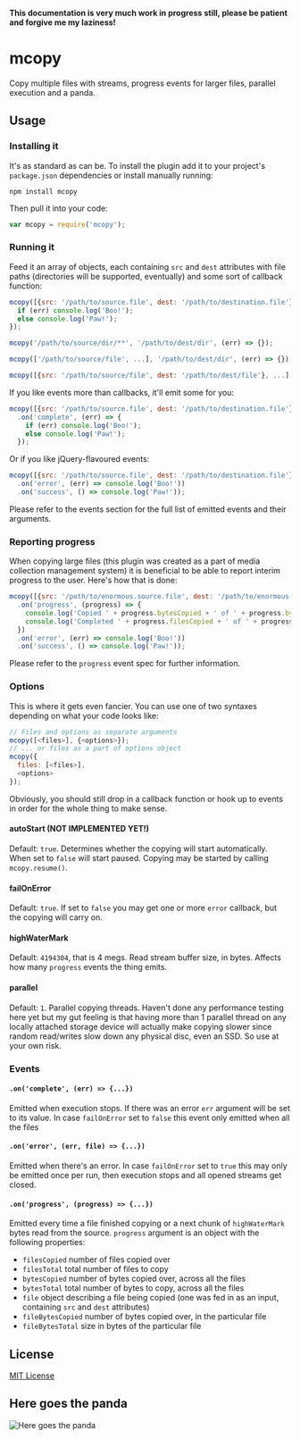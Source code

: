 **This documentation is very much work in progress still, please be patient and forgive me my laziness!**

# mcopy
Copy multiple files with streams, progress events for larger files, parallel execution and a panda.

## Usage
### Installing it
It's as standard as can be. To install the plugin add it to your project's ``package.json`` dependencies or install manually running:
```
npm install mcopy
```
Then pull it into your code:
```javascript
var mcopy = require('mcopy');
```
### Running it
Feed it an array of objects, each containing ``src`` and ``dest`` attributes with file paths (directories will be supported, eventually) and some sort of callback function:
```javascript
mcopy([{src: '/path/to/source.file', dest: '/path/to/destination.file'}, ...], (err) => {
  if (err) console.log('Boo!');
  else console.log('Paw!');
});

mcopy('/path/to/source/dir/**', '/path/to/dest/dir', (err) => {});

mcopy(['/path/to/source/file', ...], '/path/to/dest/dir', (err) => {});

mcopy([{src: '/path/to/source/file', dest: '/path/to/dest/file'}, ...], (err) => {});


```
If you like events more than callbacks, it'll emit some for you:
```javascript
mcopy([{src: '/path/to/source.file', dest: '/path/to/destination.file'}, ...])
  .on('complete', (err) => {
    if (err) console.log('Boo!');
    else console.log('Paw!');
  });
```
Or if you like jQuery-flavoured events:
```javascript
mcopy([{src: '/path/to/source.file', dest: '/path/to/destination.file'}, ...])
  .on('error', (err) => console.log('Boo!'))
  .on('success', () => console.log('Paw!'));
```
Please refer to the events section for the full list of emitted events and their arguments.

### Reporting progress
When copying large files (this plugin was created as a part of media collection management system) it is beneficial to be able to report interim progress to the user. Here's how that is done:
```javascript
mcopy([{src: '/path/to/enormous.source.file', dest: '/path/to/enormous.destination.file'}, ...])
  .on('progress', (progress) => {
    console.log('Copied ' + progress.bytesCopied + ' of ' + progress.bytesTotal + ' bytes');
    console.log('Completed ' + progress.filesCopied + ' of ' + progress.filesTotal + ' files');
  })
  .on('error', (err) => console.log('Boo!'))
  .on('success', () => console.log('Paw!'));
```
Please refer to the ``progress`` event spec for further information.

### Options
This is where it gets even fancier. You can use one of two syntaxes depending on what your code looks like:
```javascript
// Files and options as separate arguments
mcopy([<files>], {<options>});
// ... or files as a part of options object
mcopy({
  files: [<files>],
  <options>
});
```
Obviously, you should still drop in a callback function or hook up to events in order for the whole thing to make sense.

#### autoStart (NOT IMPLEMENTED YET!)
Default: ``true``. Determines whether the copying will start automatically. When set to ``false`` will start paused. Copying may be started by calling ``mcopy.resume()``.

#### failOnError
Default: ``true``. If set to ``false`` you may get one or more ``error`` callback, but the copying will carry on.

#### highWaterMark
Default: ``4194304``, that is 4 megs. Read stream buffer size, in bytes. Affects how many ``progress`` events the thing emits.

#### parallel
Default: ``1``. Parallel copying threads. Haven't done any performance testing here yet but my gut feeling is that having more than 1 parallel thread on any locally attached storage device will actually make copying slower since random read/writes slow down any physical disc, even an SSD. So use at your own risk.

### Events

#### ``.on('complete', (err) => {...})``
Emitted when execution stops. If there was an error ``err`` argument will be set to its value. In case ``failOnError`` set to ``false`` this event only emitted when all the files

#### ``.on('error', (err, file) => {...})``
Emitted when there's an error. In case ``failOnError`` set to ``true`` this may only be emitted once per run, then execution stops and all opened streams get closed.

#### ``.on('progress', (progress) => {...})``
Emitted every time a file finished copying or a next chunk of ``highWaterMark`` bytes read from the source. ``progress`` argument is an object with the following properties:
* ``filesCopied`` number of files copied over
* ``filesTotal`` total number of files to copy
* ``bytesCopied`` number of bytes copied over, across all the files
* ``bytesTotal`` total number of bytes to copy, across all the files
* ``file`` object describing a file being copied (one was fed in as an input, containing ``src`` and ``dest`` attributes)
* ``fileBytesCopied`` number of bytes copied over, in the particular file
* ``fileBytesTotal`` size in bytes of the particular file

## License
[MIT License](http://en.wikipedia.org/wiki/MIT_License)

## Here goes the panda
![Here goes the panda](https://upload.wikimedia.org/wikipedia/commons/c/cd/Panda_Cub_from_Wolong%2C_Sichuan%2C_China.JPG)
